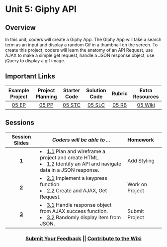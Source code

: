 # Unit 5: Giphy API


## Overview
In this unit, coders will create a Giphy App. The Giphy App will take a search term as an input and display a random Gif in a thumbnail on the screen. To create this project, coders will learn the anatomy of an API Request, use AJAX to make a simple get request, handle a JSON response object, use jQuery to display a gif image.


## Important Links

| Example Project | Project Planning |  Starter Code | Solution Code  | Rubric | Extra Resources |
|:-------:|:-------:|:-------:|:-------:|:-------:|:-------:|
|[05 EP](https://scriptedcurriculum.github.io/adv_giffinder_sol_3/)|[05 PP](https://docs.google.com/document/d/1LJcfvOTUZHwjdjZMU-94r5tXVEYmhJjb6ExYJf0zSQ8/edit)|[05 STC](https://github.com/ScriptEdcurriculum/advanced_giphy_startercode/blob/master/INSTRUCTIONS.md)|[05 SLC](https://github.com/ScriptEdcurriculum/advanced_giphy_solution) | [05 RB](https://drive.google.com/open?id=1NhN9GCw6g9ySGZYSW3yMyM0Ld-Hjpo0fNJJgY7u1rvo)|[05 Wiki](https://github.com/ScriptEdcurriculum/curriculum17-18/wiki/2.-Advanced#unit-6-giphy)|

## Sessions 
|Session Slides|*Coders will be able to ...*|Homework|
|:-------:|-------|:-------|
|[**1**](https://docs.google.com/presentation/d/1G3Df8eYHATleI4NXpeascOawCNM8On4Tm_DWyo2ZxSw/edit#slide=id.g1e220fa94a_0_30)|  <li> [1.1](https://github.com/ScriptEdcurriculum/advanced_giphy_solution/blob/1.1/index.html) Plan and wireframe a project and create HTML. </li> <li> [1.2](https://github.com/ScriptEdcurriculum/advanced_giphy_solution/blob/1.2/index.html) Identify an API and navigate data in a JSON response. </li>|Add Styling|
|[**2**](https://docs.google.com/presentation/d/1uWU4nHS8CMj-2W48sdxR5TZgt89nOG6lC-CSndcUaow/edit#slide=id.g1e220fa94a_0_30)| <li> [2.1](https://github.com/ScriptEdcurriculum/advanced_giphy_solution/blob/2.1/js/script.js) Implement a keypress function. </li> <li> [2.2](https://github.com/ScriptEdcurriculum/advanced_giphy_solution/blob/2.2/js/script.js) Create and AJAX, Get Request. </li> |Work on Project|
|[**3**](https://docs.google.com/presentation/d/1GFKdyTcWlzaDKDXMorUYKfMpQohJ2xd_MNP66zGyOEI/edit#slide=id.g1e220fa94a_0_30)| <li> [3.1](https://github.com/ScriptEdcurriculum/advanced_giphy_solution/blob/3.1/js/script.js) Handle response object from AJAX success function. </li> <li> [3.2](https://github.com/ScriptEdcurriculum/advanced_giphy_solution/blob/3.2/js/script.js) Randomly display item from JSON. </li> |Submit Project|

<h3 align="center"><a href="https://docs.google.com/forms/d/e/1FAIpQLSdmoYjRk6tqJHI5Y1ELjOZ7tiYj58dmoIBEeUaXK5ciIdljIg/viewform">Submit Your Feedback</a> || <a href="https://github.com/ScriptEdcurriculum/curriculum17-18/wiki/2.-Advanced#unit-6-giphy">Contribute to the Wiki</a></h3>
